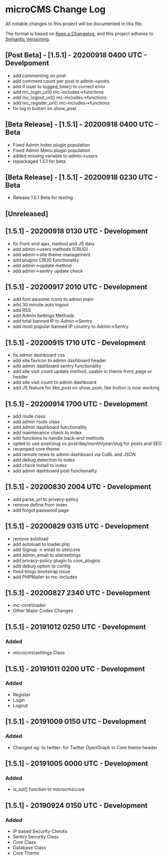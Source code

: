 # microCMS Change Log
All notable changes to this project will be documented in this file.

The format is based on [Keep a Changelog](https://keepachangelog.com/en/1.0.0/),
and this project adheres to [Semantic Versioning](https://semver.org/spec/v2.0.0.html).

## [Post Beta] - [1.5.1] - 20200918 0400 UTC - Develpoment
 - add commenting on post
 - add comment count per post in admin->posts
 - add if isset to logged_time() to correct error
 - add mc_login_url() mc-includes->functions
 - add mc_logout_url() mc-includes->functions
 - add mc_register_url() mc-includes->functions
 - fix log in button on show_post
 

## [Beta Release] - [1.5.1] - 20200918 0400 UTC - Beta
 - Fixed Admin Index plugin population
 - Fixed Admin Menu plugin population
 - added missing variable to admin->users
 - repackaged 1.5.1 for beta

## [Beta Release] - [1.5.1] - 20200918 0230 UTC - Beta
 - Release 1.5.1 Beta for testing

## [Unreleased]

## [1.5.1] - 20200918 0130 UTC - Development
 - fix front-end ajax, method and JS data
 - add admin->users methods (CRUD)
 - add admin->site theme management
 - add plugins CRUD functionality
 - add admin->update method
 - add admin->sentry update check

 
## [1.5.1] - 20200917 2010 UTC - Development
 - add font awsome icons to admin main
 - add 30 minute auto logout
 - add RSS
 - add Admin Settings Methods
 - add total banned IP to Admin->Sentry
 - add most popular banned IP country to Admin->Sentry

## [1.5.1] - 20200915 1710 UTC - Development
 - fix admin dashboard css
 - add site favicon to admin dashboard header
 - add admin dashboard sentry functionality
 - add site visit count update method, usable in theme front_page or header
 - add site visit count to admin dashboard
 - add JS feature for like_post on show_post, like button is now working

## [1.5.1] - 20200914 1700 UTC - Development
 - add route class
 - add admin route class
 - add admin dashboard functionality
 - add maintenance check to index
 - add functions to handle back-end methods
 - opted to use post/slug vs post/day/month/year/slug for posts and SEO
 - revamped core theme
 - add remote news to admin dashboard via CuRL and JSON
 - add debug detection to index
 - add check install to index
 - add admin dashboard post functionality

## [1.5.1] - 20200830 2004 UTC - Development
 - add parse_url to privacy-policy
 - remove define from index
 - add forgot password page

## [1.5.1] - 20200829 0315 UTC - Development
 - remove autoload
 - add autoload to loader.php
 - add Signup -> email to site\core
 - add admin_email to site\settings
 - add privacy-policy plugin to core_plugins
 - add debug option to config
 - fixed blogs bootstrap issue
 - add PHPMailer to mc-includes
 

## [1.5.1] - 20200827 2340 UTC - Development
- mc-core\loader
- Other Major Codex Changes

## [1.5.1] - 20191012 0250 UTC - Development

### Added
- microcms\settings Class

## [1.5.1] - 20191011 0200 UTC - Development

### Added
- Register
- Login
- Logout

## [1.5.1] - 20191009 0150 UTC - Development

### Added
- Changed og: to twitter: for Twitter OpenGraph in Core theme header

## [1.5.1] - 20191005 0000 UTC - Development

### Added
- is_ssl() function to microcms\core

## [1.5.1] - 20190924 0150 UTC - Development

### Added
- IP based Security Checks
- Sentry Security Class
- Core Class
- Database Class
- Core Theme
